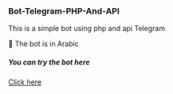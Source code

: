 ### Bot-Telegram-PHP-And-API

 This is a simple bot using php and api Telegram

🤖 The bot is in Arabic 

##### You can try  the bot  here 

[Click here](https://t.me/Yes_everything_bot)
